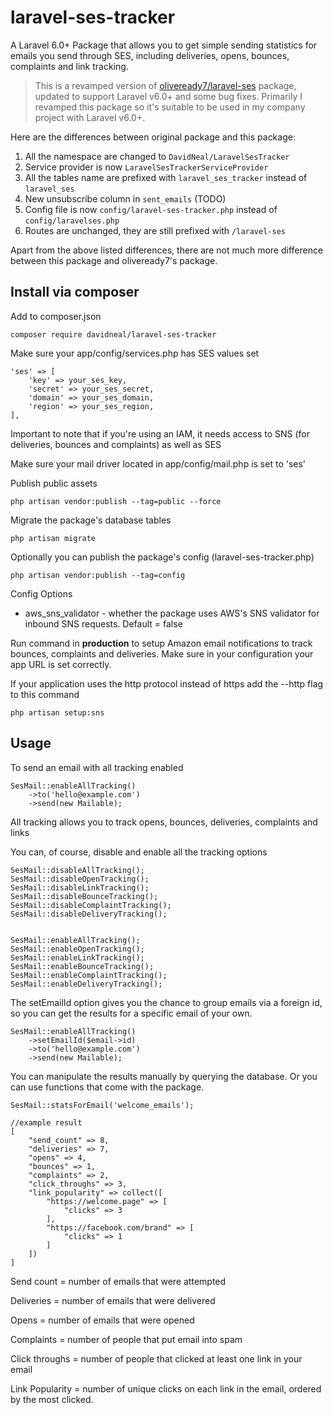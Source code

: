 # laravel-ses-tracker
A Laravel 6.0+ Package that allows you to get simple sending statistics for emails you send through SES, including deliveries, opens, bounces, complaints and link tracking.

> This is a revamped version of [oliveready7/laravel-ses](https://github.com/oliveready7/laravel-ses) package, updated to support Laravel v6.0+ and some bug fixes.
Primarily I revamped this package so it's suitable to be used in my company project with Laravel v6.0+.

Here are the differences between original package and this package:
1. All the namespace are changed to `DavidNeal/LaravelSesTracker`
2. Service provider is now `LaravelSesTrackerServiceProvider`
3. All the tables name are prefixed with `laravel_ses_tracker` instead of `laravel_ses`
4. New unsubscribe column in `sent_emails` (TODO)
5. Config file is now `config/laravel-ses-tracker.php` instead of `config/laravelses.php`
6. Routes are unchanged, they are still prefixed with `/laravel-ses`

Apart from the above listed differences, there are not much more difference between this package and oliveready7's package.

## Install via composer

Add to composer.json
```
composer require davidneal/laravel-ses-tracker
```
Make sure your app/config/services.php has SES values set

```
'ses' => [
    'key' => your_ses_key,
    'secret' => your_ses_secret,
    'domain' => your_ses_domain,
    'region' => your_ses_region,
],
```

Important to note that if you're using an IAM, it needs access to
SNS (for deliveries, bounces and complaints) as well as SES

Make sure your mail driver located in app/config/mail.php is set to 'ses'

Publish public assets

```
php artisan vendor:publish --tag=public --force
```

Migrate the package's database tables

```
php artisan migrate
```

Optionally you can publish the package's config (laravel-ses-tracker.php)

```
php artisan vendor:publish --tag=config
```

Config Options
- aws_sns_validator - whether the package uses AWS's SNS validator for inbound SNS requests. Default = false

Run command in **production** to setup Amazon email notifications to track bounces, complaints and deliveries. Make sure in your configuration your app URL is set correctly.

If your application uses the http protocol instead of https add the --http flag to this command

```
php artisan setup:sns
```

## Usage

To send an email with all tracking enabled

```
SesMail::enableAllTracking()
    ->to('hello@example.com')
    ->send(new Mailable);
```

All tracking allows you to track opens, bounces, deliveries, complaints and links


You can, of course, disable and enable all the tracking options

```
SesMail::disableAllTracking();
SesMail::disableOpenTracking();
SesMail::disableLinkTracking();
SesMail::disableBounceTracking();
SesMail::disableComplaintTracking();
SesMail::disableDeliveryTracking();


SesMail::enableAllTracking();
SesMail::enableOpenTracking();
SesMail::enableLinkTracking();
SesMail::enableBounceTracking();
SesMail::enableComplaintTracking();
SesMail::enableDeliveryTracking();
```

The setEmailId option gives you the chance to group emails via a foreign id, so you can get the results for a specific email of your own.

```
SesMail::enableAllTracking()
    ->setEmailId($email->id)
    ->to('hello@example.com')
    ->send(new Mailable);
```

You can manipulate the results manually by querying the database. Or you can use functions that come with the package.

```
SesMail::statsForEmail('welcome_emails');

//example result
[
    "send_count" => 8,
    "deliveries" => 7,
    "opens" => 4,
    "bounces" => 1,
    "complaints" => 2,
    "click_throughs" => 3,
    "link_popularity" => collect([
        "https://welcome.page" => [
            "clicks" => 3
        ],
        "https://facebook.com/brand" => [
            "clicks" => 1
        ]
    ])
]
```

Send count = number of emails that were attempted

Deliveries = number of emails that were delivered

Opens = number of emails that were opened

Complaints = number of people that put email into spam

Click throughs = number of people that clicked at least one link in your email

Link Popularity = number of unique clicks on each link in the email, ordered by the most clicked.
